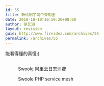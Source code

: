 ```yaml
---
id: 55
title: 新绘制了两个架构图
date: 2018-10-10T10:59:20+08:00
author: 徐艺洲
layout: revision
guid: http://www.fireidea.com/archives/55
permalink: /archives/55
---
```

能看得懂的真懂:)<figure class="wp-block-image">

<img src="http://www.fireidea.com/wp-content/uploads/2018/10/aliyunlog_consumer.png" alt="" class="wp-image-53" srcset="http://www.fireidea.com/wp-content/uploads/2018/10/aliyunlog_consumer.png 1094w, http://www.fireidea.com/wp-content/uploads/2018/10/aliyunlog_consumer-300x184.png 300w, http://www.fireidea.com/wp-content/uploads/2018/10/aliyunlog_consumer-768x470.png 768w, http://www.fireidea.com/wp-content/uploads/2018/10/aliyunlog_consumer-1024x627.png 1024w" sizes="(max-width: 1094px) 100vw, 1094px" /> <figcaption>Swoole 阿里云日志消费</figcaption></figure> 



<div class="wp-block-image">
  <figure class="aligncenter"><img src="http://www.fireidea.com/wp-content/uploads/2018/10/servicemesh.png" alt="" class="wp-image-54" srcset="http://www.fireidea.com/wp-content/uploads/2018/10/servicemesh.png 1063w, http://www.fireidea.com/wp-content/uploads/2018/10/servicemesh-300x221.png 300w, http://www.fireidea.com/wp-content/uploads/2018/10/servicemesh-768x566.png 768w, http://www.fireidea.com/wp-content/uploads/2018/10/servicemesh-1024x755.png 1024w" sizes="(max-width: 1063px) 100vw, 1063px" /><figcaption>Swoole PHP service mesh</figcaption></figure>
</div>